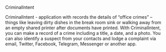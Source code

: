 CriminalIntent

CriminalIntent - application with records the details of “office crimes” – things like leaving dirty dishes in the break room sink or walking away from an empty shared printer after documents have printed. With CriminalIntent, you can make a record of a crime including a title, a date, and a photo. You can also identify a suspect from your contacts and lodge a complaint via email, Twitter, Facebook, Telegram, Messenger or another app.
